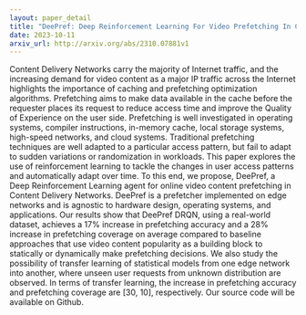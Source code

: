 ```yaml
---
layout: paper_detail
title: "DeePref: Deep Reinforcement Learning For Video Prefetching In Content Delivery Networks"
date: 2023-10-11
arxiv_url: http://arxiv.org/abs/2310.07881v1
---
```


Content Delivery Networks carry the majority of Internet traffic, and the increasing demand for video content as a major IP traffic across the Internet highlights the importance of caching and prefetching optimization algorithms. Prefetching aims to make data available in the cache before the requester places its request to reduce access time and improve the Quality of Experience on the user side. Prefetching is well investigated in operating systems, compiler instructions, in-memory cache, local storage systems, high-speed networks, and cloud systems. Traditional prefetching techniques are well adapted to a particular access pattern, but fail to adapt to sudden variations or randomization in workloads. This paper explores the use of reinforcement learning to tackle the changes in user access patterns and automatically adapt over time. To this end, we propose, DeePref, a Deep Reinforcement Learning agent for online video content prefetching in Content Delivery Networks. DeePref is a prefetcher implemented on edge networks and is agnostic to hardware design, operating systems, and applications. Our results show that DeePref DRQN, using a real-world dataset, achieves a 17% increase in prefetching accuracy and a 28% increase in prefetching coverage on average compared to baseline approaches that use video content popularity as a building block to statically or dynamically make prefetching decisions. We also study the possibility of transfer learning of statistical models from one edge network into another, where unseen user requests from unknown distribution are observed. In terms of transfer learning, the increase in prefetching accuracy and prefetching coverage are [$30%$, $10%$], respectively. Our source code will be available on Github.
